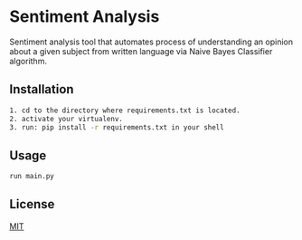 # Sentiment Analysis

Sentiment analysis tool that automates process of understanding an opinion about a given subject from written language via Naive Bayes Classifier algorithm.

## Installation


```bash
1. cd to the directory where requirements.txt is located.
2. activate your virtualenv.
3. run: pip install -r requirements.txt in your shell

```

## Usage

```python
run main.py

```



## License
[MIT](https://choosealicense.com/licenses/mit/)
